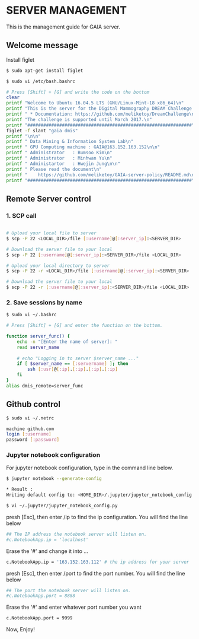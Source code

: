 # SERVER MANAGEMENT
This is the management guide for GAIA server.

## Welcome message
Install figlet
```bash
$ sudo apt-get install figlet
```

```bash
$ sudo vi /etc/bash.bashrc

# Press [Shift] + [G] and write the code on the bottom
clear
printf "Welcome to Ubuntu 16.04.5 LTS (GNU/Linux-Mint-18 x86_64)\n"
printf "This is the server for the Digital Mammography DREAM Challenge team.\n\n"
printf " * Documentation: https://github.com/meliketoy/DreamChallenge\n\n"
printf "The challenge is supported until March 2017.\n"
printf "##############################################################\n"
figlet -f slant "gaia dmis"
printf "\n\n"
printf " Data Mining & Information System Lab\n"
printf " GPU Computing machine : GAIA@163.152.163.152\n\n"
printf " Administrator   : Bumsoo Kim\n"
printf " Administrator   : Minhwan Yu\n"
printf " Administartor   : Hwejin Jung\n\n"
printf " Please read the document\n"
printf "    https://github.com/meliketoy/GAIA-server-policy/README.md\n"
printf "##############################################################\n"
```

## Remote Server control

### 1. SCP call

```bash

# Upload your local file to server
$ scp -P 22 <LOCAL_DIR>/file [:username]@[:server_ip]:<SERVER_DIR>

# Download the server file to your local
$ scp -P 22 [:username]@[:server_ip]:<SERVER_DIR>/file <LOCAL_DIR>

# Upload your local directory to server
$ scp -P 22 -r <LOCAL_DIR>/file [:username]@[:server_ip]:<SERVER_DIR>

# Download the server file to your local
$ scp -P 22 -r [:username]@[:server_ip]:<SERVER_DIR>/file <LOCAL_DIR>

```

### 2. Save sessions by name
```bash
$ sudo vi ~/.bashrc

# Press [Shift] + [G] and enter the function on the bottom.

function server_func() {
    echo -n "[Enter the name of server]: "
    read server_name
                
    # echo "Logging in to server $server_name ..."
    if [ $server_name == [:servername] ]; then
        ssh [:usr]@[:ip].[:ip].[:ip].[:ip]
    fi
}
alias dmis_remote=server_func
```

## Github control

```bash
$ sudo vi ~/.netrc

machine github.com
login [:username]
password [:password]
```

### Jupyter notebook configuration

For jupyter notebook configuration, type in the command line below.
```bash
$ jupyter notebook --generate-config

* Result :
Writing default config to: <HOME_DIR>/.jupyter/jupyter_notebook_config.py

$ vi ~/.jupyter/jupyter_notebook_config.py
```

presh [Esc], then enter /ip to find the ip configuration. You will find the line below
``` bash
## The IP address the notebook server will listen on.
#c.NotebookApp.ip = 'localhost'
```

Erase the '#' and change it into ...
```bash
c.NotebookApp.ip = '163.152.163.112' # the ip address for your server
```

presh [Esc], then enter /port to find the port number. You will find the line below
```bash
## The port the notebook server will listen on.
#c.NotebookApp.port = 8888
```

Erase the '#' and enter whatever port number you want
```bash
c.NotebookApp.port = 9999

```

Now, Enjoy!
